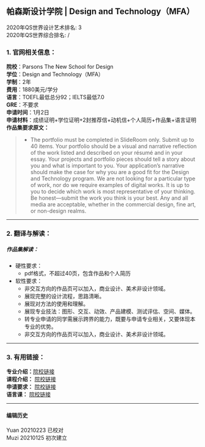 ## 帕森斯设计学院 | Design and Technology（MFA）

2020年QS世界设计艺术排名: 3  
2020年QS世界综合排名: /    

### 1. 官网相关信息：  

**院校**：Parsons The New School for Design  
**学位**：Design and Technology（MFA）  
**学制**：2年  
**费用**：1880美元/学分  
**语言**：TOEFL最低总分92；IELTS最低7.0  
**GRE**：不要求  
**申请时间**：1月2日  
**申请材料**：成绩证明+学位证明+2封推荐信+动机信+个人简历+作品集+语言证明  
**作品集要求原文：**     

> - The portfolio must be completed in SlideRoom only. Submit up to 40 items. Your portfolio should be a visual and narrative reflection of the work listed and described on your résumé and in your essay. Your projects and portfolio pieces should tell a story about you and what is important to you. Your application’s narrative should make the case for why you are a good fit for the Design and Technology program. We are not looking for a particular type of work, nor do we require examples of digital works. It is up to you to decide which work is most representative of your thinking. Be honest—submit the work you think is your best. Any and all media are acceptable, whether in the commercial design, fine art, or non-design realms.


---

### 2. 翻译与解读：  

##### 作品集解读：  
- 硬性要求：  
  - pdf格式，不超过40页，包含作品和个人简历  
- 软性要求：  
  - 非交互方向的作品页可以加入，商业设计、美术非设计领域。
  - 展现完整的设计流程，思路清晰。  
  - 展现对方法的使用和理解。  
  - 展现专业技法：图形、交互、动效、产品建模、测试评估、空间、媒体。  
  - 转专业申请的同学需展示跨界的能力，既要与申请专业相关，又要体现本专业的优势。  
  - 非交互方向的作品页可以加入，商业设计、美术非设计领域。  

---

### 3. 有用链接：

**专业介绍：**[院校链接](https://www.newschool.edu/parsons/mfa-design-technology/)  
**课程介绍：** [院校链接](https://www.newschool.edu/parsons/mfa-design-technology/?show=program-curriculum)  
**申请要求：** [院校链接](https://www.newschool.edu/parsons/admission-graduate-design-programs/)  
**语言课：** [院校链接](https://opencampus.newschool.edu/subjects/languages/)  

---


#### 编辑历史
Yuan 20210223 已校对  
Muzi 20210125 初次建立
